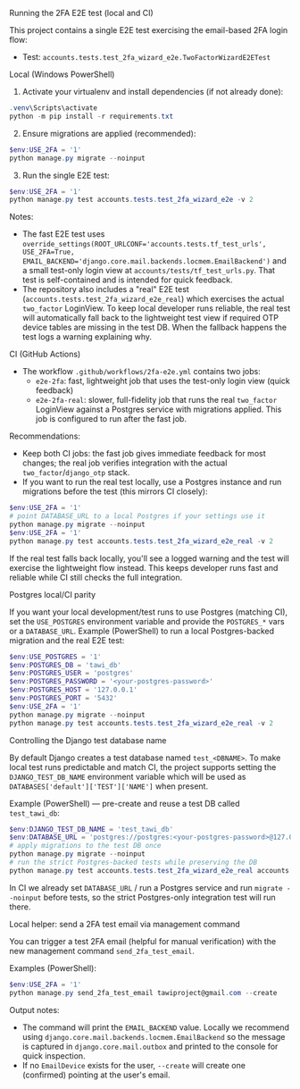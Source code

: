 Running the 2FA E2E test (local and CI)

This project contains a single E2E test exercising the email-based 2FA login flow:

- Test: `accounts.tests.test_2fa_wizard_e2e.TwoFactorWizardE2ETest`

Local (Windows PowerShell)

1. Activate your virtualenv and install dependencies (if not already done):

```powershell
.venv\Scripts\activate
python -m pip install -r requirements.txt
```

2. Ensure migrations are applied (recommended):

```powershell
$env:USE_2FA = '1'
python manage.py migrate --noinput
```

3. Run the single E2E test:

```powershell
$env:USE_2FA = '1'
python manage.py test accounts.tests.test_2fa_wizard_e2e -v 2
```

Notes:
- The fast E2E test uses `override_settings(ROOT_URLCONF='accounts.tests.tf_test_urls', USE_2FA=True, EMAIL_BACKEND='django.core.mail.backends.locmem.EmailBackend')` and a small test-only login view at `accounts/tests/tf_test_urls.py`. That test is self-contained and is intended for quick feedback.
- The repository also includes a "real" E2E test (`accounts.tests.test_2fa_wizard_e2e_real`) which exercises the actual `two_factor` LoginView. To keep local developer runs reliable, the real test will automatically fall back to the lightweight test view if required OTP device tables are missing in the test DB. When the fallback happens the test logs a warning explaining why.

CI (GitHub Actions)

- The workflow `.github/workflows/2fa-e2e.yml` contains two jobs:
	- `e2e-2fa`: fast, lightweight job that uses the test-only login view (quick feedback)
	- `e2e-2fa-real`: slower, full-fidelity job that runs the real `two_factor` LoginView against a Postgres service with migrations applied. This job is configured to run after the fast job.

Recommendations:
- Keep both CI jobs: the fast job gives immediate feedback for most changes; the real job verifies integration with the actual `two_factor`/`django_otp` stack.
- If you want to run the real test locally, use a Postgres instance and run migrations before the test (this mirrors CI closely):

```powershell
$env:USE_2FA = '1'
# point DATABASE_URL to a local Postgres if your settings use it
python manage.py migrate --noinput
$env:USE_2FA = '1'
python manage.py test accounts.tests.test_2fa_wizard_e2e_real -v 2
```

If the real test falls back locally, you'll see a logged warning and the test will exercise the lightweight flow instead. This keeps developer runs fast and reliable while CI still checks the full integration.

Postgres local/CI parity

If you want your local development/test runs to use Postgres (matching CI), set the `USE_POSTGRES` environment variable and provide the `POSTGRES_*` vars or a `DATABASE_URL`. Example (PowerShell) to run a local Postgres-backed migration and the real E2E test:

```powershell
$env:USE_POSTGRES = '1'
$env:POSTGRES_DB = 'tawi_db'
$env:POSTGRES_USER = 'postgres'
$env:POSTGRES_PASSWORD = '<your-postgres-password>'
$env:POSTGRES_HOST = '127.0.0.1'
$env:POSTGRES_PORT = '5432'
$env:USE_2FA = '1'
python manage.py migrate --noinput
python manage.py test accounts.tests.test_2fa_wizard_e2e_real -v 2
```

Controlling the Django test database name

By default Django creates a test database named `test_<DBNAME>`. To make
local test runs predictable and match CI, the project supports setting the
`DJANGO_TEST_DB_NAME` environment variable which will be used as
`DATABASES['default']['TEST']['NAME']` when present.

Example (PowerShell) — pre-create and reuse a test DB called `test_tawi_db`:

```powershell
$env:DJANGO_TEST_DB_NAME = 'test_tawi_db'
$env:DATABASE_URL = 'postgres://postgres:<your-postgres-password>@127.0.0.1:5432/test_tawi_db'
# apply migrations to the test DB once
python manage.py migrate --noinput
# run the strict Postgres-backed tests while preserving the DB
python manage.py test accounts.tests.test_2fa_wizard_e2e_real accounts.tests.test_2fa_integration_real_strict -v 2 --keepdb
```

In CI we already set `DATABASE_URL` / run a Postgres service and run `migrate --noinput` before tests, so the strict Postgres-only integration test will run there.

Local helper: send a 2FA test email via management command

You can trigger a test 2FA email (helpful for manual verification) with the new management command `send_2fa_test_email`.

Examples (PowerShell):

```powershell
$env:USE_2FA = '1'
python manage.py send_2fa_test_email tawiproject@gmail.com --create
```

Output notes:
- The command will print the `EMAIL_BACKEND` value. Locally we recommend using `django.core.mail.backends.locmem.EmailBackend` so the message is captured in `django.core.mail.outbox` and printed to the console for quick inspection.
- If no `EmailDevice` exists for the user, `--create` will create one (confirmed) pointing at the user's email.
